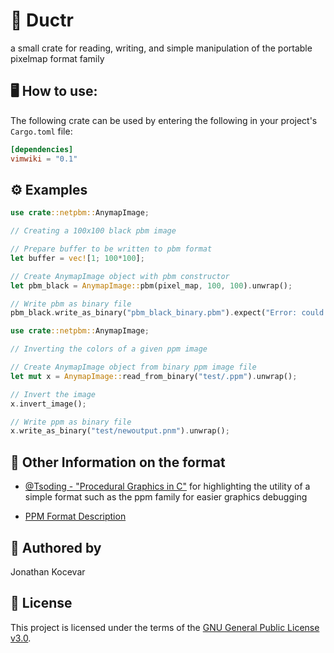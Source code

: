 # 🎨 Ductr

a small crate for reading, writing, and simple manipulation of the portable pixelmap format family

## 🖥️ How to use:

The following crate can be used by entering the following in your project's `Cargo.toml` file:

```toml
[dependencies]
vimwiki = "0.1"
```

## ⚙️ Examples

```rust
use crate::netpbm::AnymapImage;

// Creating a 100x100 black pbm image

// Prepare buffer to be written to pbm format
let buffer = vec![1; 100*100];

// Create AnymapImage object with pbm constructor
let pbm_black = AnymapImage::pbm(pixel_map, 100, 100).unwrap();

// Write pbm as binary file 
pbm_black.write_as_binary("pbm_black_binary.pbm").expect("Error: could not to binary file.");
```
```rust
use crate::netpbm::AnymapImage;

// Inverting the colors of a given ppm image

// Create AnymapImage object from binary ppm image file
let mut x = AnymapImage::read_from_binary("test/.ppm").unwrap();

// Invert the image
x.invert_image();

// Write ppm as binary file
x.write_as_binary("test/newoutput.pnm").unwrap();
```

## 📌 Other Information on the format

- [@Tsoding - "Procedural Graphics in C"](https://www.youtube.com/watch?v=kT-Mz87-HcQ) for highlighting the utility of a simple format such as the ppm family for easier graphics debugging

- [PPM Format Description](https://oceancolor.gsfc.nasa.gov/staff/norman/seawifs_image_cookbook/faux_shuttle/pbm.html)

## 👤 Authored by 

Jonathan Kocevar

## 📝 License

This project is licensed under the terms of the [GNU General Public License v3.0](https://www.gnu.org/licenses/gpl-3.0.en.html).
